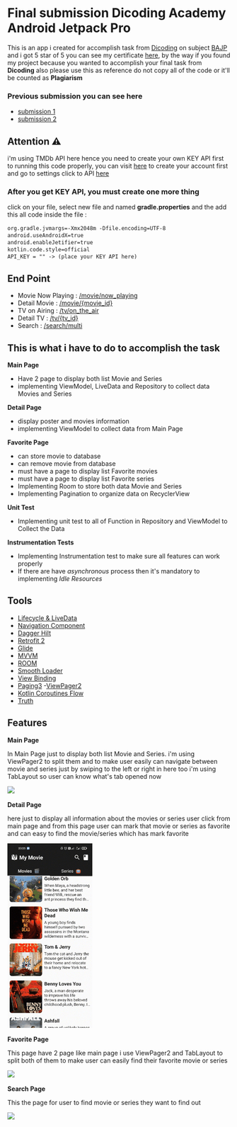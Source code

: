 # Final submission Dicoding Academy Android Jetpack Pro
This is an app i created for accomplish task from [Dicoding](https://www.dicoding.com/) on subject [BAJP](https://www.dicoding.com/academies/129) and i got 5 star of 5 you can see my certificate [here](https://www.dicoding.com/certificates/ERZR5V5QOPYV), by the way if you found my project because you wanted to accomplish your final task from **Dicoding** also please use this as reference do not copy all of the code or it'll be counted as **Plagiarism**

### Previous submission you can see here 
- [submission 1](https://github.com/isekaiweb/MyMovie/tree/submission_1)
- [submission 2](https://github.com/isekaiweb/MyMovie/tree/submission_2)

## Attention ⚠
i'm using TMDb API here hence you need to create your own KEY API first to running this code properly, you can visit [here](https://www.themoviedb.org/login) to create your account first and go to settings click to API [here](https://www.themoviedb.org/settings/api)

### After you get KEY API, you must create one more thing
click on your file, select new file and named **gradle.properties**
and the add this all code inside the file :
```
org.gradle.jvmargs=-Xmx2048m -Dfile.encoding=UTF-8
android.useAndroidX=true
android.enableJetifier=true
kotlin.code.style=official
API_KEY = "" -> (place your KEY API here)
```

## End Point
- Movie Now Playing : [/movie/now_playing](https://developers.themoviedb.org/3/movies/get-now-playing)
- Detail Movie : [/movie/{movie_id}](https://developers.themoviedb.org/3/movies/get-movie-details)
- TV on Airing : [/tv/on_the_air](https://developers.themoviedb.org/3/tv/get-tv-on-the-air)
- Detail TV : [/tv/{tv_id}](https://developers.themoviedb.org/3/tv/get-tv-details)
- Search : [/search/multi](https://developers.themoviedb.org/3/search/multi-search)

## This is what i have to do to accomplish the task
**Main Page**
- Have 2 page to display both list Movie and Series
- implementing ViewModel, LiveData and Repository to collect data Movies and Series 

**Detail Page**
- display poster and movies information
- implementing ViewModel to collect data from Main Page

**Favorite Page**
- can store movie to database
- can remove movie from database
- must have a page to display list Favorite movies
- must have a page to display list Favorite series
- Implementing Room to store both data Movie and Series
- Implementing Pagination to organize data on RecyclerView

**Unit Test**
- Implementing unit test to all of Function in Repository and ViewModel to Collect the Data

**Instrumentation Tests**
- Implementing Instrumentation test to make sure all features can work properly
- If there are have *asynchronous* process then it's mandatory to implementing *Idle Resources*

## Tools
- [Lifecycle & LiveData](https://developer.android.com/jetpack/androidx/releases/lifecycle)
- [Navigation Component](https://developer.android.com/jetpack/androidx/releases/navigation)
- [Dagger Hilt](https://dagger.dev/hilt/)
- [Retrofit 2](https://square.github.io/retrofit/)
- [Glide](https://github.com/bumptech/glide)
- [MVVM](https://developer.android.com/jetpack/guide)
- [ROOM](https://developer.android.com/jetpack/androidx/releases/room)
-  [Smooth Loader](https://github.com/nntuyen/mkloader)
- [View Binding](https://developer.android.com/topic/libraries/view-binding?hl=en)
- [Paging3](https://developer.android.com/topic/libraries/architecture/paging/v3-overview)
-[ViewPager2](https://developer.android.com/jetpack/androidx/releases/viewpager2?hl=id)
- [Kotlin Coroutines Flow](https://kotlin.github.io/kotlinx.coroutines/kotlinx-coroutines-core/kotlinx.coroutines.flow/-flow/)
- [Truth](https://kotlin.github.io/kotlinx.coroutines/kotlinx-coroutines-core/kotlinx.coroutines.flow/-flow/)

## Features
**Main Page**
<div>
    <p>
        In Main Page just to display both list Movie and Series.
        i'm using ViewPager2 to split them and to make user easily can navigate between movie and series just by swiping to the left or right in here too i'm using TabLayout so user can know what's tab opened now
    </p>
    <img src="demo/main.gif">
</div>

**Detail Page**
<div>
    <p>
       here just to display all information about the movies or series user click from main page and from this page user can mark that movie or series as favorite and can easy to find the movie/series which has mark favorite
    </p>
    <img src="demo/detail.gif">
</div>

**Favorite Page**
<div>
    <p>
       This page have 2 page like main page i use ViewPager2 and TabLayout to split both of them to make user can easily find their favorite movie or series
    </p>
    <img src="demo/favorite.gif">
</div>

**Search Page**
<div>
    <p>
       This the page for user to find movie or series they want to find out
    </p>
    <img src="demo/search.gif">
</div>



